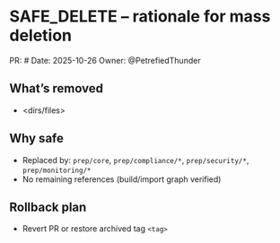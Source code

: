 # SAFE_DELETE – rationale for mass deletion

PR: #<number>
Date: 2025-10-26
Owner: @PetrefiedThunder

## What’s removed
- <dirs/files>

## Why safe
- Replaced by: `prep/core`, `prep/compliance/*`, `prep/security/*`, `prep/monitoring/*`
- No remaining references (build/import graph verified)

## Rollback plan
- Revert PR or restore archived tag `<tag>`
